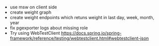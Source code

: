 - use msw on client side
- create weight graph
- create weight endpoints which retuns weight in last day, week, month, year
- fix pgexporter logs about missing role
- Try using WebTestClient https://docs.spring.io/spring-framework/reference/testing/webtestclient.html#webtestclient-json

